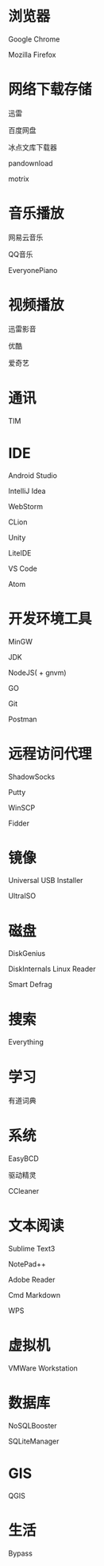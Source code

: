 # 浏览器

Google Chrome

Mozilla Firefox


# 网络下载存储

迅雷

百度网盘

冰点文库下载器

pandownload

motrix


# 音乐播放

网易云音乐

QQ音乐

EveryonePiano


# 视频播放

迅雷影音

优酷

爱奇艺


# 通讯

TIM


# IDE

Android Studio

IntelliJ Idea

WebStorm

CLion

Unity

LiteIDE

VS Code

Atom


# 开发环境工具

MinGW

JDK

NodeJS( + gnvm)

GO

Git

Postman


# 远程访问代理

ShadowSocks

Putty

WinSCP

Fidder


# 镜像

Universal USB Installer

UltraISO


# 磁盘

DiskGenius

DiskInternals Linux Reader

Smart Defrag


# 搜索

Everything


# 学习

有道词典


# 系统

EasyBCD

驱动精灵

CCleaner


# 文本阅读

Sublime Text3

NotePad++

Adobe Reader

Cmd Markdown

WPS


# 虚拟机

VMWare Workstation


# 数据库

NoSQLBooster

SQLiteManager


# GIS

QGIS

# 生活

Bypass
